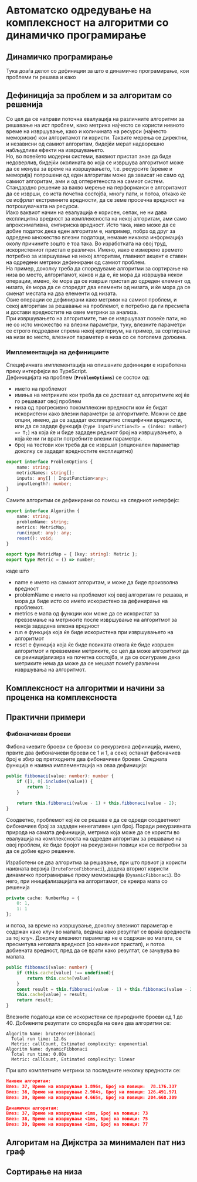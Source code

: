 # Автоматско одредување на комплексност на алгоритми со динамичко програмирање

## Динамичко програмирање

Тука доаѓа делот со дефиниции за што е динамичко програмирање, кои проблеми ги решава и како

## Дефиниција за проблем и за алгоритам со решенија
Со цел да се направи поточна евалуација на различните алгоритми за решавање на ист проблем, како метрика најчесто се користи нивното време на извршување, како и количината на ресурси (најчесто мемориски) кои алгоритамот ги користи. Таквите мерења се директни, и независни од самиот алгоритам, бидејќи мерат надворешно набљудливи ефекти на извршувањето.  
Но, во повеќето модерни системи, ваквиот пристап знае да биде недоверлив, бидејќи околината во која се извршува алгоритмот може да се менува за време на извршувањето, т.е. ресурсите (време и меморија) потрошени од еден алгоритам може да зависат не само од самиот алгоритам, ами и од оптеретеноста на самиот систем. Стандардно решение за вакво мерење на перформанси е алгоритамот да се изврши, со иста почетна состојба, многу пати, и потоа, откако ќе се исфрлат екстремните вредности, да се земе просечна вредност на потрошувачката на ресурси.  
Иако ваквиот начин на евалуација е корисен, сепак, не ни дава експлицитна вредност за комплексноста на некој алгоритам, ами само апроксимативна, емпириска вредност. Исто така, иако може да се добие податок дека еден алгоритам е, например, побрз од друг за одредено множество влезни податоци, немаме никаква информација околу причините зошто е тоа така.
Во изработката на овој труд, искористениот пристап е различен. Имено, иако е измерено времето потребно за извршување на некој алгоритам, главниот акцент е ставен на одредени метрики дефинирани од самиот проблем.  
На пример, доколку треба да споредуваме алгоритми за сортирање на низа во место, алгоритамот, каков и да е, ќе мора да извршува некои операции, имено, ќе мора да се изврши пристап до одреден елемент од низата, ќе мора да се споредат два елементи од низата, и ќе мора да се сменат местата на два елементи од низата.  
Овие операции се дефинирани како метрики на самиот проблем, и секој алгоритам за решавање на проблемот, е потребно да ги пресмета и достави вредностите на овие метрики за анализа.  
При извршувањето на алгоритмите, тие се извршуваат повеќе пати, но не со исто множество на влезни параметри, туку, влезните параметри се строго подредени спрема некој критериум, на пример, за сортирање на низи во место, влезниот параметер е низа со се поголема должина.

### Имплементација на дефинициите
Специфичната имплементација на опишаните дефиниции е изработена преку интерфејси во TypeScript.  
Дефиницијата на проблем (**`ProblemOptions`**) се состои од:
- името на проблемот
- имиња на метриките кои треба да се достават од алгоритмите кој ќе го решаваат овој проблем
- низа од прогресивно покомплексни вредности кои ќе бидат искористени како влезни параметри за алгоритмите. Можни се две опции, имено, да се зададат експлицитно специфични вредности, или да се зададе функција (`type InputFunction<T> = (index: number) => T;`) на која ќе и биде зададен редниот број на извршувањето, а која ќе ни ги врати потребните влезни параметри.
- број на тестови кои треба да се извршат (опционален параметар доколку се зададат вредностите експлицитно)

```typescript
export interface ProblemOptions {
    name: string;
    metricNames: string[];
    inputs: any[] | InputFunction<any>;
    inputLength?: number;
}
```

Самите алгоритми се дефинирани со помош на следниот интерфејс:
```typescript
export interface Algorithm {
    name: string;
    problemName: string;
    metrics: MetricMap;
    run(input: any): any;
    reset(): void;
}

export type MetricMap = { [key: string]: Metric };
export type Metric = () => number;
```
каде што 
- name е името на самиот алгоритам, и може да биде произволна вредност
- problemName е името на проблемот кој овој алгоритам го решава, и мора да биде исто со името искористено за дефинирање на проблемот.
- metrics е мапа од функции кои може да се искористат за превземање на метриките после извршување на алгоритмот за некоја зададена влезна вредност
- run е функција која ќе биде искористена при извршувањето на алгоритмот
- reset е функција која ќе биде повиката откога ќе биде извршен алгоритмот и превземени метриките, со цел да може алгоритмот да се реиницијализира на почетна состојба, и да се осигураме дека метриките нема да може да се мешаат помеѓу различни извршувања на алгоритмот.



## Комплексност на алгоритми и начини за проценка на комплексноста

## Практични примери

### Фибоначиеви броеви

Фибоначиевите броеви се броеви со рекурзивна дефиниција, имено, првите два фибоначиеви броеви се 1 и 1, а секој останат фибоначиев број е збир од претходните два фибоначиеви броеви. Следната функција е наивна имплементација на оваа дефиниција:

```typescript
public fibbonaci(value: number): number {
    if ([1, 0].includes(value)) {
        return 1;
    }

    return this.fibbonaci(value - 1) + this.fibbonaci(value - 2);
}
```
Соодветно, проблемот кој ќе се решава е да се одреди соодветниот фибоначиев број за зададен ненегативен цел број. Поради рекурзивната природа на самата дефиниција, метрика која може да се користи во евалуација на комплексноста на одреден алгоритам за решавање на овој проблем, ќе биде бројот на рекурзивни повици кои се потребни за да се добие едно решение.

Изработени се два алгоритма за решавање, при што првиот ја користи наивната верзија (`BruteForceFibbonaci`), додека вториот користи динамичко програмирање преку мемоизација (`DynamicFibbonaci`). Во него, при иницијализацијата на алгоритамот, се креира мапа со решенија

```typescript
private cache: NumberMap = {
    0: 1,
    1: 1
};
```
и потоа, за време на извршување, доколку влезниот параметар е содржан како клуч во мапата, веднаш како резултат се враќа вредноста за тој клуч. Доколку влезниот параметар не е содржан во мапата, се пресметува неговата вредност (со наивниот пристап), и потоа добиената вредност, пред да се врати како резултат, се зачувува во мапата.

```typescript
public fibbonaci(value: number) {
    if (this.cache[value] !== undefined){
        return this.cache[value]
    }
    const result = this.fibbonaci(value - 1) + this.fibbonaci(value - 2);
    this.cache[value] = result;
    return result;
}
```

Влезните податоци кои се искористени се природните броеви од 1 до 40. Добиените резултати со споредба на овие два алгоритми се:

```
Algoritm Name: bruteForceFibbonaci
  Total run time: 12.6s
  Metric: callCount, Estimated complexity: exponential
Algoritm Name: dynamicFibbonaci
  Total run time: 0.00s
  Metric: callCount, Estimated complexity: linear
```

При што комплетните метрики за последните неколку вредности се:

```json
Наивен алгоритам: 
Влез: 37, Време на извршување 1.896s, Број на повици:  78.176.337
Влез: 38, Време на извршување 2.984s, Број на повици: 126.491.971
Влез: 39, Време на извршување 4.665s, Број на повици: 204.668.309
```

```json
Динамички алгоритам: 
Влез: 37, Време на извршување <1ms, Број на повици: 73
Влез: 38, Време на извршување <1ms, Број на повици: 75
Влез: 39, Време на извршување <1ms, Број на повици: 77
```

## Алгоритам на Дијкстра за минимален пат низ граф

##

##

## Сортирање на низа